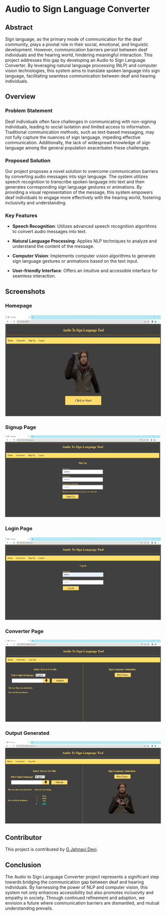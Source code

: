 # Audio to Sign Language Converter

## Abstract

Sign language, as the primary mode of communication for the deaf community, plays a pivotal role in their social, emotional, and linguistic development. However, communication barriers persist between deaf individuals and the hearing world, hindering meaningful interaction. This project addresses this gap by developing an Audio to Sign Language Converter. By leveraging natural language processing (NLP) and computer vision technologies, this system aims to translate spoken language into sign language, facilitating seamless communication between deaf and hearing individuals.

## Overview

### Problem Statement

Deaf individuals often face challenges in communicating with non-signing individuals, leading to social isolation and limited access to information. Traditional communication methods, such as text-based messaging, may not fully capture the nuances of sign language, impeding effective communication. Additionally, the lack of widespread knowledge of sign language among the general population exacerbates these challenges.

### Proposed Solution

Our project proposes a novel solution to overcome communication barriers by converting audio messages into sign language. The system utilizes speech recognition to transcribe spoken language into text and then generates corresponding sign language gestures or animations. By providing a visual representation of the message, this system empowers deaf individuals to engage more effectively with the hearing world, fostering inclusivity and understanding.

### Key Features

- **Speech Recognition**: Utilizes advanced speech recognition algorithms to convert audio messages into text.
  
- **Natural Language Processing**: Applies NLP techniques to analyze and understand the content of the message.
  
- **Computer Vision**: Implements computer vision algorithms to generate sign language gestures or animations based on the text input.
  
- **User-friendly Interface**: Offers an intuitive and accessible interface for seamless interaction.

## Screenshots

### Homepage
![Homepage](homepage.png.png)

### Signup Page
![Signup Page](signup.png.png)

### Login Page
![Login Page](login.png.png)

### Converter Page
![Converter Page](converter.png.png)

### Output Generated
![Output Generated](output.png.png)

## Contributor

This project is contributed by [G Jahnavi Devi](https://github.com/gannemjahnavi).

## Conclusion

The Audio to Sign Language Converter project represents a significant step towards bridging the communication gap between deaf and hearing individuals. By harnessing the power of NLP and computer vision, this system not only enhances accessibility but also promotes inclusivity and empathy in society. Through continued refinement and adoption, we envision a future where communication barriers are dismantled, and mutual understanding prevails.
